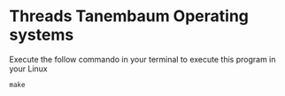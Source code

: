 # Threads Tanembaum Operating systems


Execute the follow commando in your terminal to execute this program in your Linux
```
make
```